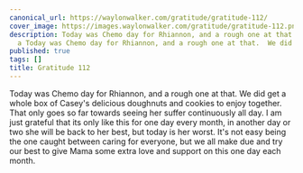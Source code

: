 ```yaml
---
canonical_url: https://waylonwalker.com/gratitude/gratitude-112/
cover_image: https://images.waylonwalker.com/gratitude/gratitude-112.png
description: Today was Chemo day for Rhiannon, and a rough one at that.  We did get
  a Today was Chemo day for Rhiannon, and a rough one at that.  We did get a
published: true
tags: []
title: Gratitude 112
---
```


Today was Chemo day for Rhiannon, and a rough one at that.  We did get a whole box of Casey's delicious doughnuts and cookies to enjoy together. That only goes so far towards seeing her suffer continuously all day.  I am just grateful that its only like this for one day every month, in another day or two she will be back to her best, but today is her worst. It's not easy being the one caught between caring for everyone, but we all make due and try our best to give Mama some extra love and support on this one day each month.